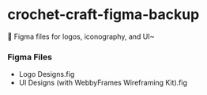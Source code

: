 # crochet-craft-figma-backup
💽 Figma files for logos, iconography, and UI~

### Figma Files
* Logo Designs.fig
* UI Designs (with WebbyFrames Wireframing Kit).fig

